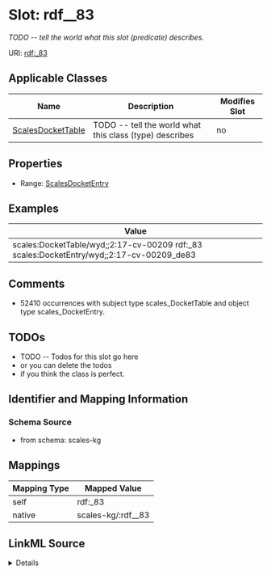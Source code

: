 

# Slot: rdf__83


_TODO -- tell the world what this slot (predicate) describes._





URI: [rdf:_83](http://www.w3.org/1999/02/22-rdf-syntax-ns#_83)



<!-- no inheritance hierarchy -->





## Applicable Classes

| Name | Description | Modifies Slot |
| --- | --- | --- |
| [ScalesDocketTable](../classes/ScalesDocketTable.md) | TODO -- tell the world what this class (type) describes |  no  |







## Properties

* Range: [ScalesDocketEntry](../classes/ScalesDocketEntry.md)






## Examples

| Value |
| --- |
| scales:DocketTable/wyd;;2:17-cv-00209 rdf:_83 scales:DocketEntry/wyd;;2:17-cv-00209_de83 |

## Comments

* 52410 occurrences with subject type scales_DocketTable and object type scales_DocketEntry.

## TODOs

* TODO -- Todos for this slot go here
* or you can delete the todos
* if you think the class is perfect.

## Identifier and Mapping Information







### Schema Source


* from schema: scales-kg




## Mappings

| Mapping Type | Mapped Value |
| ---  | ---  |
| self | rdf:_83 |
| native | scales-kg/:rdf__83 |




## LinkML Source

<details>
```yaml
name: rdf__83
description: TODO -- tell the world what this slot (predicate) describes.
todos:
- TODO -- Todos for this slot go here
- or you can delete the todos
- if you think the class is perfect.
comments:
- 52410 occurrences with subject type scales_DocketTable and object type scales_DocketEntry.
examples:
- value: scales:DocketTable/wyd;;2:17-cv-00209 rdf:_83 scales:DocketEntry/wyd;;2:17-cv-00209_de83
from_schema: scales-kg
rank: 1000
slot_uri: rdf:_83
alias: rdf__83
domain_of:
- scales_DocketTable
range: scales_DocketEntry

```
</details>